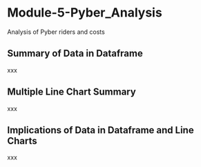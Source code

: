 # Module-5-Pyber_Analysis
Analysis of Pyber riders and costs
## Summary of Data in Dataframe
xxx
## Multiple Line Chart Summary
xxx
## Implications of Data in Dataframe and Line Charts
xxx
